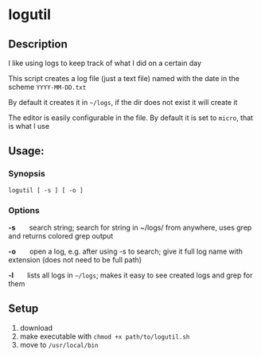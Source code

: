 # logutil

## Description

I like using logs to keep track of what I did on a certain day

This script creates a log file (just a text file) named with the date in the scheme `YYYY-MM-DD.txt`

By default it creates it in `~/logs`, if the dir does not exist it will create it

The editor is easily configurable in the file. By default it is set to `micro`, that is what I use

## Usage:

### Synopsis

`logutil [ -s ] [ -o ]`

### Options

**-s** &nbsp;  &nbsp;  &nbsp;  search string; search for string in ~/logs/ from anywhere, uses grep and returns colored grep output

**-o** &nbsp;  &nbsp;  &nbsp;  open a log, e.g. after using -s to search; give it full log name with extension (does not need to be full path)

**-l** &nbsp;  &nbsp;  &nbsp;  lists all logs in `~/logs`; makes it easy to see created logs and grep for them
    
## Setup

1. download
2. make executable with `chmod +x path/to/logutil.sh` 
3. move to `/usr/local/bin`
